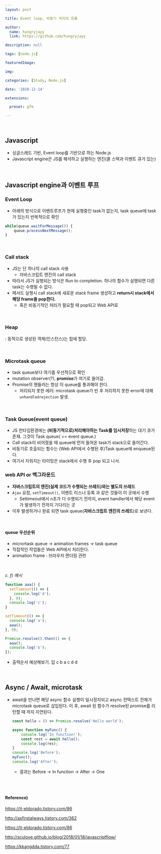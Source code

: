 ```yaml
---
layout: post

title: Event loop, 비동기 처리의 흐름

author: 
  name: hungryjayy
  link: https://github.com/hungryjayy

description: null

tags: [node.js]

featuredImage: 

img: 

categories: [Study, Node.js]

date: '2020-12-14'

extensions:

  preset: gfm

---
```


<br>

## Javascript

- 싱글스레드 기반, Event loop를 기반으로 하는 Node.js
- Javascript engine은 JS를 해석하고 실행하는 엔진(콜 스택과 이벤트 큐가 있는)

<br>

## Javascript engine과 이벤트 루프

### Event Loop

* 아래의 방식으로 이벤트루프가 현재 실행중인 task가 없는지, task queue에 task가 있는지 반복적으로 확인

```javascript
while(queue.waitForMessage()) {
	queue.processNextMessage();
}
```

<br>

### Call stack

- JS는 단 하나의 call stack 사용
  - 자바스크립트 엔진의 call stack
- 따라서 JS가 실행되는 방식은 Run to completion. 하나의 함수가 실행되면 다른 task는 수행될 수 없다.
- 메서드 실행시 call stack에 새로운 stack frame 생성하고 **return시 stack에서 해당 frame을 pop한다.**
  - 혹은 비동기적인 처리가 필요할 때 pop되고 Web API로

<br>

### Heap

: 동적으로 생성된 객체(인스턴스)는 힙에 할당.

<br>

### Microtask queue

- task queue보다 여기를 우선적으로 확인
- mutation observer(?), **promise**가 여기로 들어감.
- Promise의 핸들러는 항상 이 queue를 통과해야 한다.
  - 처리되지 못한 에러: microtask queue가 빈 후 처리하지 못한 error에 대해 `unhandledrejection` 발생.


<br>

### Task Queue(event queue)

- JS 런타임환경에는 **(비동기적으로)처리해야하는 Task를 임시저장**하는 대기 큐가 존재. 그것이 Task queue( == event queue.)
- Call stack이 비어졌을 때 queue에 먼저 들어온 task가 stack으로 들어간다.
- 비동기로 호출되는 함수는 (Web API에서 수행된 후)Task queue에 enqueue된다.
- 여기서 지워지는 타이밍은 stack에서 수행 후 pop 되고 나서.

  

### **web API** or 백그라운드

- **자바스크립트의 엔진(실제 코드가 수행되는 쓰레드)와는 별도의 쓰레드**
- `Ajax` 요청, `setTimeout()`, 이벤트 리스너 등록 과 같은 것들이 이 곳에서 수행
  - Settimeout에서 n초가 다 수행되기 전까지, event handler에서 해당 event가 발생하기 전까지 기다리는 곳
- 이후 발생하거나 완료 되면 task queue(**자바스크립트 엔진의 쓰레드**)로 보낸다.


<br>

#### queue 우선순위

- micrortask queue -> animation frames -> task queue
- 직접적인 작업들은 Web API에서 처리한다.
- animation frame : 브라우저 랜더링 관련

<br>

*c. f) 예시*

``` typescript
function aaa() {
  setTimeout(() => {
    console.log('d');
  }, 0); 
  console.log('c');
}

setTimeout(() => {
  console.log('a');
  aaa();
}, 0);

Promise.resolve().then(() => {
  aaa();
  console.log('b');
});
```

* 출력순서 예상해보기.  																												답 c b a c d d  


<br>

## Async / Await, microtask

* await을 만나면 해당 async 함수 실행이 일시정지되고 async 컨택스트 전체가 microtask queue로 삽입된다. 이 후, await 된 함수가 resolve된 promise를 리턴할 때 까지 지연된다.

  ``` javascript
  const hello = () => Promise.resolve('Hello world');
  
  async function myFunc() {
      console.log('In function!');
      const rest = await hello();
      console.log(res);
  }
  console.log('Before');
  myFunc();
  console.log('After');
  ```
  
  * 결과는 Before -> In function -> After -> One

<br><br>

  #### Reference)

https://it-eldorado.tistory.com/86

http://asfirstalways.tistory.com/362

https://it-eldorado.tistory.com/86

http://sculove.github.io/blog/2018/01/18/javascriptflow/

https://kkangdda.tistory.com/77
